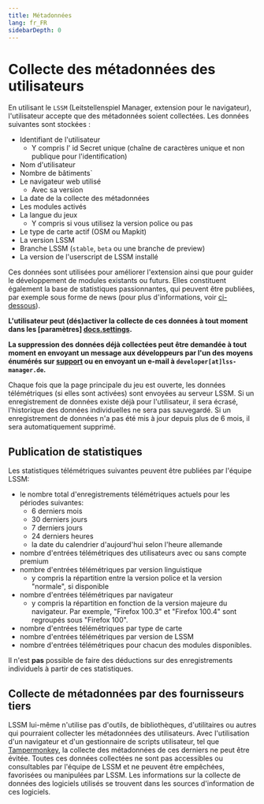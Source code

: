 ```yaml
---
title: Métadonnées
lang: fr_FR
sidebarDepth: 0
---
```


# Collecte des métadonnées des utilisateurs

En utilisant le `LSSM` (Leitstellenspiel Manager, extension pour le navigateur), l'utilisateur accepte que des métadonnées soient collectées. Les données suivantes sont stockées :

* Identifiant de l'utilisateur
    * Y compris l' id Secret unique (chaîne de caractères unique et non publique pour l'identification)
* Nom d'utilisateur
* Nombre de bâtiments`
* Le navigateur web utilisé
    * Avec sa version
* La date de la collecte des métadonnées
* Les modules activés
* La langue du jeux
    * Y compris si vous utilisez la version police ou pas
* Le type de carte actif (OSM ou Mapkit)
* La version LSSM
* Branche LSSM (`stable`, `beta` ou une branche de preview)
* La version de l'userscript de LSSM installé

Ces données sont utilisées pour améliorer l'extension ainsi que pour guider le développement de modules existants ou futurs.
Elles constituent également la base de statistiques passionnantes, qui peuvent être publiées, par exemple sous forme de news (pour plus d'informations, voir [ci-dessous](#publication-de-statistiques)).

**L'utilisateur peut (dés)activer la collecte de ces données à tout moment dans les [paramètres] [docs.settings].**

**La suppression des données déjà collectées peut être demandée à tout moment en envoyant un message aux développeurs par l'un des moyens énumérés sur [support][docs.support] ou en envoyant un e-mail à `developer[at]lss-manager.de`.**

Chaque fois que la page principale du jeu est ouverte, les données télémétriques (si elles sont activées) sont envoyées au serveur LSSM.
Si un enregistrement de données existe déjà pour l'utilisateur, il sera écrasé, l'historique des données individuelles ne sera pas sauvegardé.
Si un enregistrement de données n'a pas été mis à jour depuis plus de 6 mois, il sera automatiquement supprimé.

## Publication de statistiques

Les statistiques télémétriques suivantes peuvent être publiées par l'équipe LSSM:

* le nombre total d'enregistrements télémétriques actuels pour les périodes suivantes:
    * 6 derniers mois
    * 30 derniers jours
    * 7 derniers jours
    * 24 derniers heures
    * la date du calendrier d'aujourd'hui selon l'heure allemande
* nombre d'entrées télémétriques des utilisateurs avec ou sans compte premium
* nombre d'entrées télémétriques par version linguistique
    * y compris la répartition entre la version police et la version "normale", si disponible
* nombre d'entrées télémétriques par navigateur
    * y compris la répartition en fonction de la version majeure du navigateur. Par exemple, "Firefox 100.3" et "Firefox 100.4" sont regroupés sous "Firefox 100".
* nombre d'entrées télémétriques par type de carte
* nombre d'entrées télémétriques par version de LSSM
* nombre d'entrées télémétriques pour chacun des modules disponibles.

Il n'est **pas** possible de faire des déductions sur des enregistrements individuels à partir de ces statistiques.

## Collecte de métadonnées par des fournisseurs tiers

LSSM lui-même n'utilise pas d'outils, de bibliothèques, d'utilitaires ou autres qui pourraient collecter les métadonnées des utilisateurs.
Avec l'utilisation d'un navigateur et d'un gestionnaire de scripts utilisateur, tel que [Tampermonkey][tampermonkey], la collecte des métadonnées de ces derniers ne peut être évitée.
Toutes ces données collectées ne sont pas accessibles ou consultables par l'équipe de LSSM et ne peuvent être empêchées, favorisées ou manipulées par LSSM.
Les informations sur la collecte de données des logiciels utilisés se trouvent dans les sources d'information de ces logiciels.

<!-- ==START_FOOTER== Do NOT edit anything below this line! Any edits will be removed as content is auto generated! -->
[lssm.status]: https://status.lss-manager.de/
[lssm.discord]: https://discord.gg/RcTNjpB
[lssm.userscript]: https://v4.lss-manager.de/lssm-v4.user.js
[lssm.donations]: https://donate.lss-manager.de/
[docs]: https://docs.lss-manager.de/
[docs.home]: /fr_FR/
[docs.apps]: /fr_FR/apps.md
[docs.appstore]: /fr_FR/appstore.md
[docs.bugs]: /fr_FR/bugs.md
[docs.error_report]: /fr_FR/error_report.md
[docs.faq]: /fr_FR/faq.md
[docs.metadata]: /fr_FR/metadata.md
[docs.other]: /fr_FR/other.md
[docs.settings]: /fr_FR/settings.md
[docs.suggestions]: /fr_FR/suggestions.md
[docs.support]: /fr_FR/support.md
[games.self]: https://operateur112.fr
[tampermonkey]: https://tampermonkey.net/
[github]: https://github.com/LSS-Manager/LSSM-V.4
[github.issues]: https://github.com/LSS-Manager/LSSM-V.4/issues
[github.issues.open]: https://github.com/LSS-Manager/LSSM-V.4/issues?q=is%3Aissue+is%3Aopen+label%3Abug